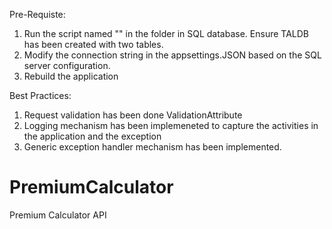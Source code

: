 Pre-Requiste:
1. Run the script named "" in the folder in SQL database. Ensure TALDB has been created with two tables.
2. Modify the connection string in the appsettings.JSON based on the SQL server configuration.
3. Rebuild the application

Best Practices:

1. Request validation has been done ValidationAttribute
2. Logging mechanism has been implemeneted to capture the activities in the application and the exception
3. Generic exception handler mechanism has been implemented.

# PremiumCalculator
Premium Calculator API
